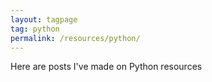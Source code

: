 ```yaml
---
layout: tagpage
tag: python
permalink: /resources/python/
---
```


Here are posts I've made on Python resources